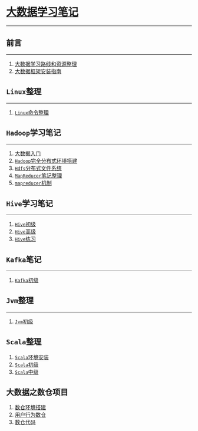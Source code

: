 # [大数据学习笔记](https://github.com/justdoitMr/BigData_doc/tree/master/Notes)
***
## 前言
***
1. [大数据学习路线和资源整理]()
2. [大数据框架安装指南]()

## `Linux`整理

***

1. [`Linux`命令整理](<https://github.com/justdoitMr/BigData_doc/blob/master/Notes/Linux.md>)

## `Hadoop`学习笔记
***
1. [大数据入门](https://github.com/justdoitMr/BigData_doc/blob/master/Notes/Hadoop%E5%85%A5%E9%97%A8%E4%BB%8B%E7%BB%8D.md)
2. [`Hadoop`完全分布式环境搭建](https://github.com/justdoitMr/BigData_doc/blob/master/Notes/Hadoop%E5%AE%8C%E5%85%A8%E5%88%86%E5%B8%83%E5%BC%8F%E7%8E%AF%E5%A2%83%E6%90%AD%E5%BB%BA.md)
3. [`Hdfs`分布式文件系统](<https://github.com/justdoitMr/BigData_doc/blob/master/Notes/%E5%88%86%E5%B8%83%E5%BC%8F%E6%96%87%E4%BB%B6%E5%AD%98%E5%82%A8%E7%B3%BB%E7%BB%9FHdfs.md>)
4. [`MapReducer`笔记整理](<https://github.com/justdoitMr/BigData_doc/blob/master/Notes/MapReduce.md>)
5. [`mapreducer`机制](<https://github.com/justdoitMr/BigData_doc/blob/master/Notes/mapreducer%E8%BF%90%E8%A1%8C%E6%9C%BA%E5%88%B6%E8%A7%A3%E5%AF%86.md>)


## `Hive`学习笔记
***

1. [`Hive`初级](<https://github.com/justdoitMr/BigData_doc/blob/master/Notes/Hive.md>)
2. [`Hive`高级](<https://github.com/justdoitMr/BigData_doc/blob/master/Notes/Hive%E9%AB%98%E7%BA%A7.md>)
3. [`Hive`练习](<https://github.com/justdoitMr/BigData_doc/blob/master/Notes/Hive%E5%B0%8F%E9%A1%B9%E7%9B%AE%E4%B9%8B%E8%B0%B7%E7%B2%92.md>)

## `Kafka`笔记

***

1. [`Kafka`初级](<https://github.com/justdoitMr/BigData_doc/blob/master/Notes/Kafka.md>)

## `Jvm`整理

***

1. [`Jvm`初级](<https://github.com/justdoitMr/BigData_doc/blob/master/Notes/JVM.md>)

## `Scala`整理

1. [`Scala`环境安装](<https://github.com/justdoitMr/BigData_doc/blob/master/Notes/Scala%E7%8E%AF%E5%A2%83%E6%90%AD%E5%BB%BA.md>)
2. [`Scala`初级](<https://github.com/justdoitMr/BigData_doc/blob/master/Notes/Scala%E5%88%9D%E7%BA%A7%E7%AC%94%E8%AE%B0.md>)
3. [`Scala`中级](<https://github.com/justdoitMr/BigData_doc/blob/master/Notes/Scala%E4%B8%AD%E7%BA%A7%E9%83%A8%E5%88%86.md>)

## 大数据之数仓项目

1. [数仓环境搭建](<https://github.com/justdoitMr/BigData_doc/blob/master/Notes/%E6%95%B0%E6%8D%AE%E4%BB%93%E5%BA%93%E9%A1%B9%E7%9B%AE.md>)
2. [用户行为数仓](<https://github.com/justdoitMr/BigData_doc/blob/master/Notes/%E7%94%A8%E6%88%B7%E8%A1%8C%E4%B8%BA%E6%95%B0%E6%8D%AE%E4%BB%93%E5%BA%93.md>)
3. [数仓代码](<https://github.com/justdoitMr/BigData_doc/blob/master/Notes/%E6%95%B0%E6%8D%AE%E4%BB%93%E5%BA%93%E4%BB%A3%E7%A0%81.md>)

